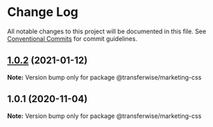 # Change Log

All notable changes to this project will be documented in this file.
See [Conventional Commits](https://conventionalcommits.org) for commit guidelines.

## [1.0.2](https://github.com/transferwise/marketing-components/compare/@transferwise/marketing-css@1.0.1...@transferwise/marketing-css@1.0.2) (2021-01-12)

**Note:** Version bump only for package @transferwise/marketing-css





## 1.0.1 (2020-11-04)

**Note:** Version bump only for package @transferwise/marketing-css
